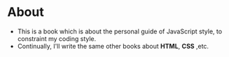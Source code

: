 # About
- This is a book which is about the personal guide of JavaScript style, to constraint my coding style.
- Continually, I'll write the same other books about **HTML**, **CSS** ,etc.
